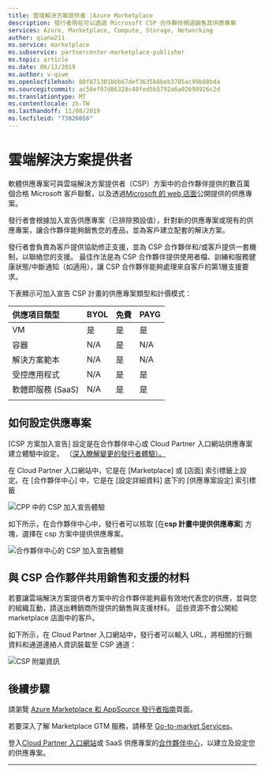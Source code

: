 ```yaml
---
title: 雲端解決方案提供者 |Azure Marketplace
description: 發行者現在可以透過 Microsoft CSP 合作夥伴頻道銷售其供應專案
services: Azure, Marketplace, Compute, Storage, Networking
author: qianw211
ms.service: marketplace
ms.subservice: partnercenter-marketplace-publisher
ms.topic: article
ms.date: 06/13/2019
ms.author: v-qiwe
ms.openlocfilehash: 80f871301bbb67def3635b8beb3705ac99b88bda
ms.sourcegitcommit: ac56ef07d86328c40fed5b5792a6a02698926c2d
ms.translationtype: MT
ms.contentlocale: zh-TW
ms.lasthandoff: 11/08/2019
ms.locfileid: "73826056"
---
```

# <a name="cloud-solution-providers"></a>雲端解決方案提供者

軟體供應專案可與雲端解決方案提供者（CSP）方案中的合作夥伴提供的數百萬個合格 Microsoft 客戶聯繫，以及透過[Microsoft 的 web 店面](https://docs.microsoft.com/azure/marketplace/comparing-appsource-azure-marketplace)公開提供的供應專案。

發行者會根據加入宣告供應專案（已排除預設值），針對新的供應專案或現有的供應專案，讓合作夥伴能夠銷售您的產品，並為客戶建立配套的解決方案。

發行者會負責為客戶提供協助修正支援，並為 CSP 合作夥伴和/或客戶提供一套機制，以聯絡您的支援。 最佳作法是為 CSP 合作夥伴提供使用者檔、訓練和服務健康狀態/中斷通知（如適用），讓 CSP 合作夥伴能夠處理來自客戶的第1層支援要求。

下表顯示可加入宣告 CSP 計畫的供應專案類型和計價模式：

| **供應項目類型**    | **BYOL**  |  **免費** | **PAYG**   |
| :---------------- | :---------|:----------|:-----------|
| VM  | 是 | 是 | 是 |
| 容器 | N/A | 是 | N/A |
| 解決方案範本 | N/A | 是 | N/A |
| 受控應用程式 | N/A | 是 | 是 |
| 軟體即服務 (SaaS) | N/A | 是 | 是 |
|   |   |   |

## <a name="how-to-configure-an-offering"></a>如何設定供應專案

[CSP 方案加入宣告] 設定是在合作夥伴中心或 Cloud Partner 入口網站供應專案建立體驗中設定。 （[深入瞭解變更的發行者體驗）。](https://www.microsoftpartnercommunity.com/t5/Azure-Marketplace-and-AppSource/Cloud-Marketplace-In-Partner-Center/m-p/9738#M293)

在 Cloud Partner 入口網站中，它是在 [Marketplace] 或 [店面] 索引標籤上設定。在 [合作夥伴中心] 中，它是在 [設定詳細資料] 底下的 [供應專案設定] 索引標籤

![CPP 中的 CSP 加入宣告體驗](media/marketplace-publishers-guide/csp-opt-in.png)

如下所示，在合作夥伴中心中，發行者可以核取 [在**csp 計畫中提供供應專案**] 方塊，選擇在 csp 方案中提供供應專案。

![合作夥伴中心的 CSP 加入宣告體驗](media/marketplace-publishers-guide/pc-csp-opt-in.png)

## <a name="sharing-sales-and-support-materials-with-csp-partners"></a>與 CSP 合作夥伴共用銷售和支援的材料

若要讓雲端解決方案提供者方案中的合作夥伴能夠最有效地代表您的供應，並與您的組織互動，請送出轉銷商所提供的銷售與支援材料。 這些資源不會公開給 marketplace 店面中的客戶。

如下所示，在 Cloud Partner 入口網站中，發行者可以輸入 URL，將相關的行銷資料和通道連絡人資訊裝載至 CSP 通道：

![CSP 附屬資訊](media/marketplace-publishers-guide/cpp-csp-information.png)

## <a name="next-steps"></a>後續步驟

請瀏覽 [Azure Marketplace 和 AppSource 發行者指南](https://docs.microsoft.com/azure/marketplace/marketplace-publishers-guide)頁面。

若要深入了解 Marketplace GTM 服務，請移至 [Go-to-market Services](https://partner.microsoft.com/reach-customers/gtm)。

登入[Cloud Partner 入口網站](https://cloudpartner.azure.com/)或 SaaS 供應專案的[合作夥伴中心](https://partner.microsoft.com/dashboard/account/v3/enrollment/introduction/azureisv)，以建立及設定您的供應專案。

---
